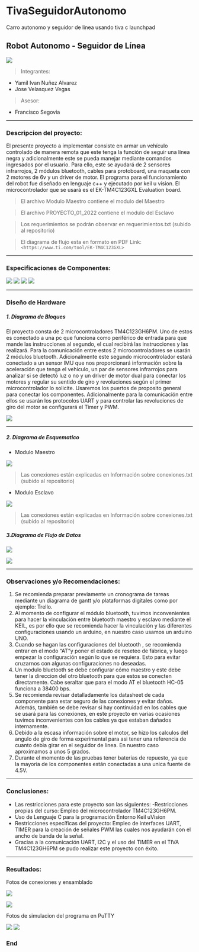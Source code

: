 # TivaSeguidorAutonomo
Carro autonomo y seguidor de linea usando tiva c launchpad
## Robot Autonomo -  Seguidor de Línea

![](https://i.postimg.cc/QCy0BV73/foto-seguidor-de-linea.png)

> Integrantes:
- Yamil Ivan Nuñez Alvarez
- Jose Velasquez Vegas

> Asesor:
- Francisco Segovia


------------

### Descripcion del proyecto:

El presente proyecto a implementar consiste en armar un vehículo controlado de manera remota que este tenga la función de seguir una línea negra y adicionalmente este se pueda manejar mediante comandos ingresados por el usuario. Para ello, este se ayudará de 2 sensores infrarrojos, 2 módulos bluetooth, cables para protoboard, una maqueta con 2 motores de 6v y un driver de motor.
El programa para el funcionamiento del robot fue diseñado en lenguaje c++ y ejecutado por keil u vision.
El microcontrolador que se usará es el EK-TM4C123GXL Evaluation board.

> El archivo Modulo Maestro contiene el modulo del Maestro

> El archivo PROYECTO_01_2022 contiene el modulo del Esclavo

> Los requerimientos se podrán observar en requerimientos.txt (subido al repositorio)

> El diagrama de flujo esta en formato en PDF 
Link:
`<https://www.ti.com/tool/EK-TM4C123GXL>` 

------------


### Especificaciones de Componentes: 

![](https://i.postimg.cc/mZXD6X5P/hc-05.png)
![](https://i.postimg.cc/VsbWWVgF/tcrt5000.png)
![](https://i.postimg.cc/PrS7BcG8/tb66.png)
![](https://i.postimg.cc/rpTqfmv9/motor-6v.png)

------------


### Diseño de Hardware

##### 1. Diagrama de Bloques

El proyecto consta de 2 microcontroladores TM4C123GH6PM. Uno de estos es conectado a una pc que funciona como periférico de entrada  para que mande las instrucciones al segundo, el cual recibirá las instrucciones y las realizará. Para la comunicación entre estos 2 microcontroladores se usarán 2 módulos bluetooth. Adicionalmente este segundo microcontrolador estará conectado a un sensor IMU que nos proporcionará información sobre la aceleración que tenga el vehículo, un par de sensores infrarrojos para analizar si se detectó luz o no  y un driver de motor dual para conectar los motores y regular su sentido de giro y revoluciones según el primer microcontrolador lo solicite.
Usaremos los puertos de proposito general para conectar los componentes. Adicionalmente para la comunicación entre ellos se usarán los protocolos UART y para controlar las revoluciones de giro del motor se configurará el Timer y PWM.

![](https://i.postimg.cc/RF7RBPFt/digrama-1.png)

------------


##### 2. Diagrama de Esquematico

- Modulo Maestro

![](https://i.postimg.cc/v8zm1Wxt/Diagrama-en-blanco-15.png)

> Las conexiones están explicadas en Información sobre conexiones.txt
(subido al repositorio)


- Modulo Esclavo

![](https://i.postimg.cc/nhKSZcPr/Diagrama-en-blanco-16.png)

> Las conexiones están explicadas en Información sobre conexiones.txt 
(subido al repositorio)

##### 3.Diagrama de Flujo de Datos

![](https://i.postimg.cc/W12pst1f/flujo-de-datos-1.png)

![](https://i.postimg.cc/yYS3DLc3/flujo-de-datos-2.png)


------------

### Observaciones y/o Recomendaciones:

1. Se recomienda preparar previamente un cronograma de tareas mediante un diagrama de gantt y/o plataformas digitales como por ejemplo: Trello.
2.  Al momento de configurar el  módulo bluetooth, tuvimos inconvenientes para hacer la vinculación entre bluetooth maestro y esclavo mediante el KEIL, es por ello que se recomienda hacer la vinculación y las diferentes configuraciones usando un arduino, en nuestro caso usamos un arduino UNO.
3. Cuando se hagan las configuraciones del bluetooth , se recomienda entrar en el modo “AT”y poner el estado de reseteo de fábrica, y luego empezar la configuración según lo que se requiera. Esto para evitar cruzarnos con algunas configuraciones no deseadas.
4. Un modulo bluetooth se debe configurar cómo maestro y este debe tener la direccion del otro bluetooth para que estos se conecten directamente. Cabe seraltar que para el modo AT el bluetooth HC-05 funciona a 38400 bps.
5. Se recomienda revisar detalladamente los datasheet de cada componente para estar seguro de las conexiones y evitar daños. Además, también se debe revisar si hay continuidad en los cables que se usará para las conexiones, en este proyecto en varias ocasiones tuvimos inconvenientes con los cables ya que estaban dañados internamente.
6. Debido a la escasa información sobre el motor, se hizo los calculos del angulo de giro de forma experimental para asi tener una referencia de cuanto debia girar en el seguidor de linea. En nuestro caso aproximamos a unos 5 grados.
7. Durante el momento de las pruebas tener baterias de repuesto, ya que la mayoria de los componentes están conectadas a una unica fuente de 4.5V.

------------


### Conclusiones:
- Las restricciones para este proyecto son las siguientes: -Restricciones propias del curso: Empleo del microcontrolador TM4C123GH6PM.
- Uso de Lenguaje C para la programación Entorno Keil uVision
- Restricciones específicas del proyecto: Empleo de interfaces UART, TIMER para la creación de señales PWM las cuales nos ayudarán con el ancho de banda de la señal.
- Gracias a la comunicación UART, I2C y el uso del TIMER en el TIVA TM4C123GH6PM se pudo realizar este proyecto con éxito.


------------


### Resultados:

Fotos de conexiones y ensamblado

![](https://i.postimg.cc/Z5950nNb/resultado1.png)

![](https://i.postimg.cc/pd4GxGHV/resultado2.png)

Fotos de simulacion del programa en PuTTY

![](https://i.postimg.cc/Z5gFyWDV/Whats-App-Image-2022-11-21-at-6-59-40-PM-1.jpg)
![](https://i.postimg.cc/jj766RpK/Whats-App-Image-2022-11-21-at-6-59-41-PM.jpg)

### End
